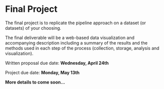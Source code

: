# Final Project

The final project is to replicate the pipeline approach on a dataset (or
datasets) of your choosing.

The final deliverable will be a web-based data visualization
and accompanying description including a summary of the results and the methods
used in each step of the process (collection, storage, analysis and
visualization).

Written proposal due date: **Wednesday, April 24th**

Project due date: **Monday, May 13th**

**More details to come soon...**
